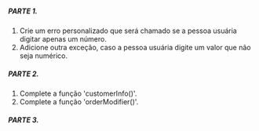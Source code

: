 ##### PARTE 1.
1. Crie um erro personalizado que será chamado se a pessoa usuária digitar apenas um número.
2. Adicione outra exceção, caso a pessoa usuária digite um valor que não seja numérico.

##### PARTE 2.
1. Complete a função 'customerInfo()'.
2. Complete a função 'orderModifier()'.

##### PARTE 3.

